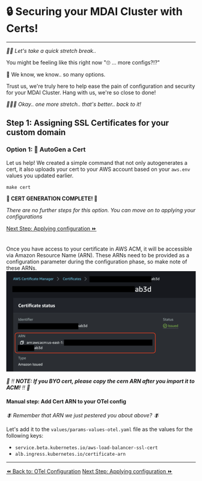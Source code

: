 # 🔒 Securing your MDAI Cluster with Certs!
----

*🙆‍♀️ Let's take a quick stretch break..*

You might be feeling like this right now "🙄 ... more configs?!?"

😬 We know, we know.. so many options.

Trust us, we're truly here to help ease the pain of configuration and security for your MDAI Cluster. Hang with us, we're so close to done!

*🙆🏽‍♂️ Okay.. one more stretch.. that's better.. back to it!*

## Step 1: Assigning SSL Certificates for your custom domain

### Option 1: 🚜 AutoGen a Cert

Let us help! We created a simple command that not only autogenerates a cert, it also uploads your cert to your AWS account based on your `aws.env` values you updated earlier.

```shell
make cert
```

**🎉 CERT GENERATION COMPLETE! 🎉**

*There are no further steps for this option. You can move on to applying your configurations*


<span class="right"><a href="./apply-config.md">Next Step: Applying configuration ⏩</a></span>
<br /><br />

Once you have access to your certificate in AWS ACM, it will be accessible via Amazon Resource Name (ARN). These ARNs need to be provided as a configuration parameter during the configuration phase, so make note of these ARNs. [![ACM ARN](../../media/acm-certificates.png)](../../media/acm-certificates.png)

*🚨 ‼️ **NOTE: If you BYO cert, please copy the cern ARN after you import it to ACM!** ‼️ 🚨*

#### Manual step: Add Cert ARN to your OTel config

*🪰 Remember that ARN we just pestered you about above? 🪰*

Let's add it to the `values/params-values-otel.yaml` file as the values for the following keys:
* `service.beta.kubernetes.io/aws-load-balancer-ssl-cert`
* `alb.ingress.kubernetes.io/certificate-arn`

----
<span class="left"><a href="./otel-config.md">⏪ Back to: OTel Configuration</a></span>
<span class="right"><a href="./apply-config.md">Next Step: Applying configuration ⏩</a></span>
